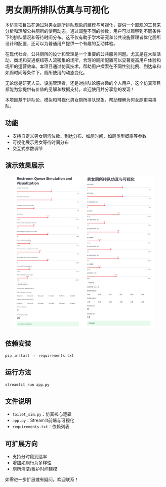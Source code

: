 # 男女厕所排队仿真与可视化

本仿真项目旨在通过对男女厕所排队现象的建模与可视化，提供一个直观的工具来分析和理解公共厕所的使用动态。通过调整不同的参数，用户可以观察到不同条件下的排队情况和等待时间分布。这不仅有助于学术研究和公共设施管理者优化厕所设计和配置，还可以为普通用户提供一个有趣的互动体验。

在现代社会，公共厕所的设计和管理是一个重要的公共服务问题。尤其是在大型活动、商场和交通枢纽等人流密集的场所，合理的厕所配置可以显著提高用户体验和场所的运营效率。本项目通过仿真技术，帮助用户探索在不同性别比例、到达率和如厕时间等条件下，厕所使用的动态变化。

无论您是研究人员、设施管理者，还是对排队论感兴趣的个人用户，这个仿真项目都能为您提供有价值的见解和数据支持。欢迎使用并分享您的发现！

本项目基于排队论，模拟和可视化男女厕所排队现象，帮助理解为何女厕更易排队。

## 功能
- 支持自定义男女厕坑位数、到达分布、如厕时间、如厕类型概率等参数
- 可视化展示男女等待时间分布
- 交互式参数调节

## 演示效果展示
<p align="center">
  <img src="images/demo_en.png" alt="English Demo" width="45%"/>
  <img src="images/demo_zh.png" alt="Chinese Demo" width="45%"/>
</p>

## 依赖安装
```bash
pip install -r requirements.txt
```

## 运行方法
```bash
streamlit run app.py
```

## 文件说明
- `toilet_sim.py`：仿真核心逻辑
- `app.py`：Streamlit前端与可视化
- `requirements.txt`：依赖列表

## 可扩展方向
- 支持分时段到达率
- 增加如厕行为多样性
- 厕所清洁/维护时间建模

如需进一步扩展或有疑问，欢迎联系！ 
